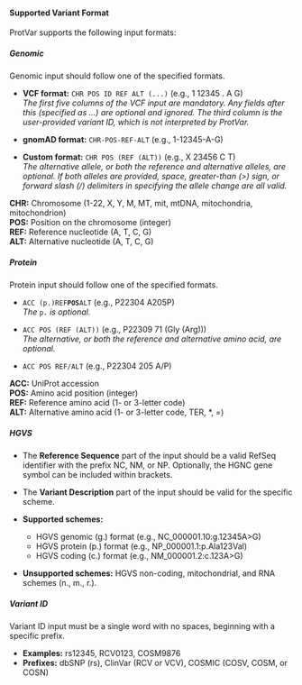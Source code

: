 #### <a id="supported-variant-format"></a>Supported Variant Format

ProtVar supports the following input formats:

##### Genomic

Genomic input should follow one of the specified formats.

- **VCF format:** `CHR POS ID REF ALT (...)` (e.g., 1 12345 . A G)  
  _The first five columns of the VCF input are mandatory. Any fields after this (specified as ...) are optional and ignored. The third column is the user-provided variant ID, which is not interpreted by ProtVar._

- **gnomAD format:** `CHR-POS-REF-ALT` (e.g., 1-12345-A-G)

- **Custom format:** `CHR POS (REF (ALT))` (e.g., X 23456 C T)  
  _The alternative allele, or both the reference and alternative alleles, are optional. If both alleles are provided, space, greater-than (>) sign, or forward slash (/) delimiters in specifying the allele change are all valid._

**CHR:** Chromosome (1-22, X, Y, M, MT, mit, mtDNA, mitochondria, mitochondrion)  
**POS:** Position on the chromosome (integer)  
**REF:** Reference nucleotide (A, T, C, G)  
**ALT:** Alternative nucleotide (A, T, C, G)

##### Protein

Protein input should follow one of the specified formats.

- `ACC (p.)REF`**`POS`**`ALT` (e.g., P22304 A205P)  
  _The_ `p.` _is optional._

- `ACC POS (REF (ALT))` (e.g., P22309 71 (Gly (Arg)))  
  _The alternative, or both the reference and alternative amino acid, are optional._

- `ACC POS REF/ALT` (e.g., P22304 205 A/P)

**ACC:** UniProt accession  
**POS:** Amino acid position (integer)  
**REF:** Reference amino acid (1- or 3-letter code)  
**ALT:** Alternative amino acid (1- or 3-letter code, TER, *, =)

##### HGVS

- The **Reference Sequence** part of the input should be a valid RefSeq identifier with the prefix NC, NM, or NP. Optionally, the HGNC gene symbol can be included within brackets.
- The **Variant Description** part of the input should be valid for the specific scheme.
- **Supported schemes:**
    - HGVS genomic (g.) format (e.g., NC_000001.10:g.12345A>G)
    - HGVS protein (p.) format (e.g., NP_000001.1:p.Ala123Val)
    - HGVS coding (c.) format (e.g., NM_000001.2:c.123A>G)

- **Unsupported schemes:** HGVS non-coding, mitochondrial, and RNA schemes (n., m., r.).

##### Variant ID

Variant ID input must be a single word with no spaces, beginning with a specific prefix.

- **Examples:** rs12345, RCV0123, COSM9876
- **Prefixes:** dbSNP (rs), ClinVar (RCV or VCV), COSMIC (COSV, COSM, or COSN)
